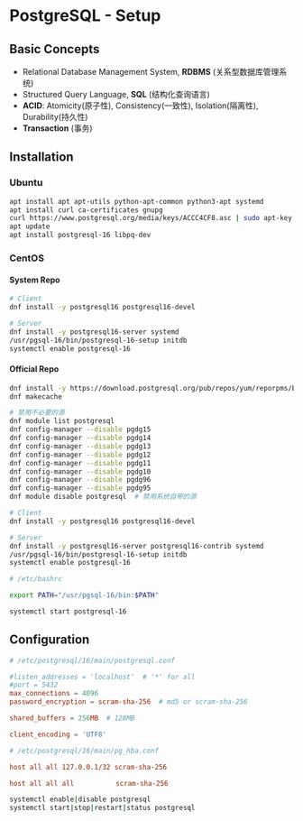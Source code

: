 # PostgreSQL - Setup

## Basic Concepts

- Relational Database Management System, **RDBMS** (关系型数据库管理系统)
- Structured Query Language, **SQL** (结构化查询语言)
- **ACID**: Atomicity(原子性), Consistency(一致性), Isolation(隔离性), Durability(持久性)
- **Transaction** (事务)

## Installation

### Ubuntu

```bash
apt install apt apt-utils python-apt-common python3-apt systemd
apt install curl ca-certificates gnupg
curl https://www.postgresql.org/media/keys/ACCC4CF8.asc | sudo apt-key add -
apt update
apt install postgresql-16 libpq-dev
```

### CentOS

#### System Repo

```bash
# Client
dnf install -y postgresql16 postgresql16-devel

# Server
dnf install -y postgresql16-server systemd
/usr/pgsql-16/bin/postgresql-16-setup initdb
systemctl enable postgresql-16
```

#### Official Repo

```bash
dnf install -y https://download.postgresql.org/pub/repos/yum/reporpms/EL-8-x86_64/pgdg-redhat-repo-latest.noarch.rpm
dnf makecache

# 禁用不必要的源
dnf module list postgresql
dnf config-manager --disable pgdg15
dnf config-manager --disable pgdg14
dnf config-manager --disable pgdg13
dnf config-manager --disable pgdg12
dnf config-manager --disable pgdg11
dnf config-manager --disable pgdg10
dnf config-manager --disable pgdg96
dnf config-manager --disable pgdg95
dnf module disable postgresql  # 禁用系统自带的源

# Client
dnf install -y postgresql16 postgresql16-devel

# Server
dnf install -y postgresql16-server postgresql16-contrib systemd
/usr/pgsql-16/bin/postgresql-16-setup initdb
systemctl enable postgresql-16
```

```bash
# /etc/bashrc

export PATH="/usr/pgsql-16/bin:$PATH"
```

```bash
systemctl start postgresql-16
```

## Configuration

```conf
# /etc/postgresql/16/main/postgresql.conf

#listen_addresses = 'localhost'  # '*' for all
#port = 5432
max_connections = 4096
password_encryption = scram-sha-256  # md5 or scram-sha-256

shared_buffers = 256MB  # 128MB

client_encoding = 'UTF8'
```

```ini
# /etc/postgresql/16/main/pg_hba.conf

host all all 127.0.0.1/32 scram-sha-256

host all all all　　       scram-sha-256
```

```bash
systemctl enable|disable postgresql
systemctl start|stop|restart|status postgresql
```
